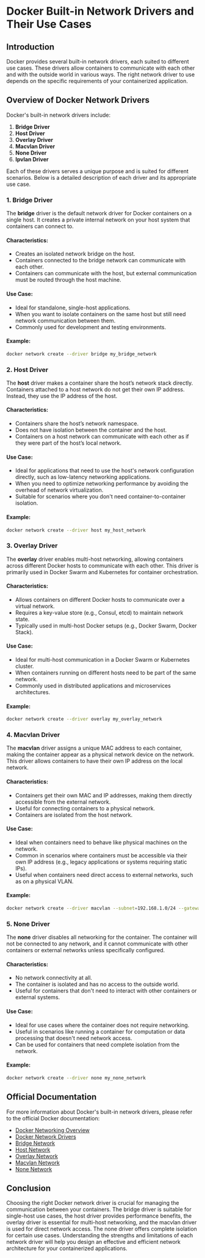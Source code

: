 
# Docker Built-in Network Drivers and Their Use Cases

## Introduction

Docker provides several built-in network drivers, each suited to different use cases. These drivers allow containers to communicate with each other and with the outside world in various ways. The right network driver to use depends on the specific requirements of your containerized application.

## Overview of Docker Network Drivers

Docker's built-in network drivers include:

1. **Bridge Driver**
2. **Host Driver**
3. **Overlay Driver**
4. **Macvlan Driver**
5. **None Driver**
6. **Ipvlan Driver**

Each of these drivers serves a unique purpose and is suited for different scenarios. Below is a detailed description of each driver and its appropriate use case.

### 1. **Bridge Driver**

The **bridge** driver is the default network driver for Docker containers on a single host. It creates a private internal network on your host system that containers can connect to.

#### Characteristics:
- Creates an isolated network bridge on the host.
- Containers connected to the bridge network can communicate with each other.
- Containers can communicate with the host, but external communication must be routed through the host machine.

#### Use Case:
- Ideal for standalone, single-host applications.
- When you want to isolate containers on the same host but still need network communication between them.
- Commonly used for development and testing environments.

#### Example:
```bash
docker network create --driver bridge my_bridge_network
```

### 2. **Host Driver**

The **host** driver makes a container share the host’s network stack directly. Containers attached to a host network do not get their own IP address. Instead, they use the IP address of the host.

#### Characteristics:
- Containers share the host’s network namespace.
- Does not have isolation between the container and the host.
- Containers on a host network can communicate with each other as if they were part of the host’s local network.

#### Use Case:
- Ideal for applications that need to use the host's network configuration directly, such as low-latency networking applications.
- When you need to optimize networking performance by avoiding the overhead of network virtualization.
- Suitable for scenarios where you don't need container-to-container isolation.

#### Example:
```bash
docker network create --driver host my_host_network
```

### 3. **Overlay Driver**

The **overlay** driver enables multi-host networking, allowing containers across different Docker hosts to communicate with each other. This driver is primarily used in Docker Swarm and Kubernetes for container orchestration.

#### Characteristics:
- Allows containers on different Docker hosts to communicate over a virtual network.
- Requires a key-value store (e.g., Consul, etcd) to maintain network state.
- Typically used in multi-host Docker setups (e.g., Docker Swarm, Docker Stack).

#### Use Case:
- Ideal for multi-host communication in a Docker Swarm or Kubernetes cluster.
- When containers running on different hosts need to be part of the same network.
- Commonly used in distributed applications and microservices architectures.

#### Example:
```bash
docker network create --driver overlay my_overlay_network
```

### 4. **Macvlan Driver**

The **macvlan** driver assigns a unique MAC address to each container, making the container appear as a physical network device on the network. This driver allows containers to have their own IP address on the local network.

#### Characteristics:
- Containers get their own MAC and IP addresses, making them directly accessible from the external network.
- Useful for connecting containers to a physical network.
- Containers are isolated from the host network.

#### Use Case:
- Ideal when containers need to behave like physical machines on the network.
- Common in scenarios where containers must be accessible via their own IP address (e.g., legacy applications or systems requiring static IPs).
- Useful when containers need direct access to external networks, such as on a physical VLAN.

#### Example:
```bash
docker network create --driver macvlan --subnet=192.168.1.0/24 --gateway=192.168.1.1 my_macvlan_network
```

### 5. **None Driver**

The **none** driver disables all networking for the container. The container will not be connected to any network, and it cannot communicate with other containers or external networks unless specifically configured.

#### Characteristics:
- No network connectivity at all.
- The container is isolated and has no access to the outside world.
- Useful for containers that don't need to interact with other containers or external systems.

#### Use Case:
- Ideal for use cases where the container does not require networking.
- Useful in scenarios like running a container for computation or data processing that doesn't need network access.
- Can be used for containers that need complete isolation from the network.

#### Example:
```bash
docker network create --driver none my_none_network
```

## Official Documentation

For more information about Docker's built-in network drivers, please refer to the official Docker documentation:

- [Docker Networking Overview](https://docs.docker.com/network/)
- [Docker Network Drivers](https://docs.docker.com/network/network-drivers/)
- [Bridge Network](https://docs.docker.com/network/bridge/)
- [Host Network](https://docs.docker.com/network/host/)
- [Overlay Network](https://docs.docker.com/network/overlay/)
- [Macvlan Network](https://docs.docker.com/network/macvlan/)
- [None Network](https://docs.docker.com/network/none/)

## Conclusion

Choosing the right Docker network driver is crucial for managing the communication between your containers. The bridge driver is suitable for single-host use cases, the host driver provides performance benefits, the overlay driver is essential for multi-host networking, and the macvlan driver is used for direct network access. The none driver offers complete isolation for certain use cases.
Understanding the strengths and limitations of each network driver will help you design an effective and efficient network architecture for your containerized applications.
